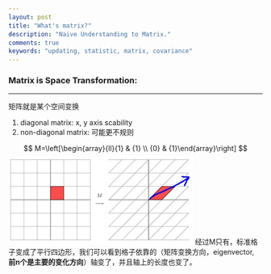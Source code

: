 ```yaml
---
layout: post
title: "What's matrix?"
description: "Naive Understanding to Matrix."
comments: true
keywords: "updating, statistic, matrix, covariance"
---
```


### Matrix is Space Transformation:
****
矩阵就是某个空间变换
1. diagonal matrix: x, y axis scability
2. non-diagonal matrix: 可能更不规则

$$
M=\left[\begin{array}{ll}{1} & {1} \\ {0} & {1}\end{array}\right]
$$
![矩阵变换](/assets/images/linear_transformation.png)
经过M只有，标准格子变成了平行四边形，我们可以看到格子依靠的（矩阵变换方向，eigenvector, **前n个是主要的变化方向**）轴变了，并且轴上的长度也变了。 


